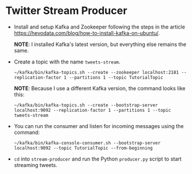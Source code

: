 # Twitter Stream Producer

- Install and setup Kafka and Zookeeper following the steps in the article https://hevodata.com/blog/how-to-install-kafka-on-ubuntu/.

  **NOTE**: I installed Kafka's latest version, but everything else remains the same.

- Create a topic with the name `tweets-stream`.

  ```
  ~/kafka/bin/kafka-topics.sh --create --zookeeper localhost:2181 --replication-factor 1 --partitions 1 --topic TutorialTopic
  ```

  **NOTE**: Because I use a different Kafka version, the command looks like this:

  ```
  ~/kafka/bin/kafka-topics.sh --create --bootstrap-server localhost:9092 --replication-factor 1 --partitions 1 --topic tweets-stream
  ```

- You can run the consumer and listen for incoming messages using the command:

  ```
  ~/kafka/bin/kafka-console-consumer.sh --bootstrap-server localhost:9092 --topic TutorialTopic --from-beginning
  ```

- `cd` into `stream-producer` and run the Python `producer.py` script to start streaming tweets.
